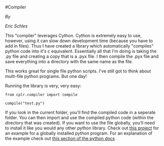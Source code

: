 #Compiler

_By_

_Eric_ _Schles_

This "compiler" leverages Cython.  Cython is extremely easy to use, however, using it can slow down development time (because you have to add in files).  Thus I have created a library which automatically "compiles" python code into it's c equivalent.  Essentially all that I'm doing is taking the .py file and creating a copy that is a .pyx file.  I then compile the .pyx file and save everything into a directory with the same name as the file.

This works great for single file python scripts.  I've still got to think about multi-file python programs.  But one day!

Running the library is very, very easy:

```
from cplr.compiler import compile

compile("test.py")
```

If you look in the current folder, you'll find the compiled code in a seperate folder.  You can then import and use the compiled python code (within the directory that was created).  If you want to use the file globally, you'll need to install it like you would any other python library.  Check out [this project](https://github.com/EricSchles/pshr) for an example for a globally installed python program.  For an explanation of the example check out [this section of the python docs](https://docs.python.org/2/install/)